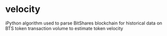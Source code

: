 # velocity
iPython algorithm used to parse BitShares blockchain for historical data on BTS token transaction volume to estimate token velocity

